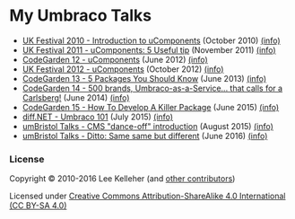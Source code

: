 # My Umbraco Talks

* [UK Festival 2010 - Introduction to uComponents](UK10/) (October 2010) [(info)](UK10/README.md)
* [UK Festival 2011 - uComponents: 5 Useful tip](UK11/) (November 2011) [(info)](UK11/README.md)
* [CodeGarden 12 - uComponents](CG12/) (June 2012) [(info)](CG12/README.md)
* [UK Festival 2012 - uComponents](UK12/) (October 2012) [(info)](UK12/README.md)
* [CodeGarden 13 - 5 Packages You Should Know](CG13/) (June 2013) [(info)](CG13/README.md)
* [CodeGarden 14 - 500 brands, Umbraco-as-a-Service... that calls for a Carlsberg!](CG14/) (June 2014) [(info)](CG14/README.md)
* [CodeGarden 15 - How To Develop A Killer Package](CG15/) (June 2015) [(info)](CG15/README.md)
* [diff.NET - Umbraco 101](diff.NET/2015-07-08/) (July 2015) [(info)](diff.NET/2015-07-08/README.md)
* [umBristol Talks - CMS "dance-off" introduction](umBristol/2015-08-25/) (August 2015) [(info)](umBristol/2015-08-25/README.md)
* [umBristol Talks - Ditto: Same same but different](umBristol/2016-06-09/) (June 2016) [(info)](umBristol/2016-06-09/README.md)

### License

Copyright &copy; 2010-2016 Lee Kelleher (and [other contributors](https://github.com/leekelleher/umbraco-talks/graphs/contributors))

Licensed under [Creative Commons Attribution-ShareAlike 4.0 International (CC BY-SA 4.0)](LICENSE.md)
